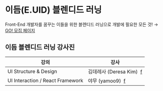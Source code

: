 # 이듬(E.UID) 블렌디드 러닝

Front-End 개발자를 꿈꾸는 이들을 위한 블렌디드 러닝으로 개발에 필요한 모든 것! → [GO! 모집 페이지](https://yamoo9.github.io/EUID)

## 이듬 블렌디드 러닝 강사진

강의 | 강사
-- | --
UI Structure & Design | 김데레사 (Deresa Kim) &nbsp;[f](https://www.facebook.com/seulbinim)
UI Interaction / React Framework | 야무 (yamoo9) &nbsp;[f](https://www.facebook.com/yamoo9)